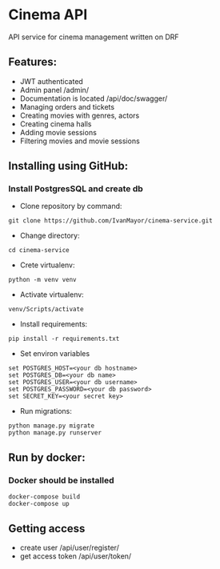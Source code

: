 # Cinema API

API service for cinema management written on DRF

## Features:
 
- JWT authenticated
- Admin panel /admin/
- Documentation is located /api/doc/swagger/
- Managing orders and tickets
- Creating movies with genres, actors
- Creating cinema halls
- Adding movie sessions
- Filtering movies and movie sessions

## Installing using GitHub:

### Install PostgresSQL and create db

- Clone repository by command:
```
git clone https://github.com/IvanMayor/cinema-service.git
```
- Change directory:
```
cd cinema-service
```
- Crete virtualenv:
```
python -m venv venv
```
- Activate virtualenv:
```
venv/Scripts/activate
```
- Install requirements:
```
pip install -r requirements.txt
```
- Set environ variables
```
set POSTGRES_HOST=<your db hostname>
set POSTGRES_DB=<your db name>
set POSTGRES_USER=<your db username>
set POSTGRES_PASSWORD=<your db password>
set SECRET_KEY=<your secret key>
```
- Run migrations:
```
python manage.py migrate
python manage.py runserver
```

## Run by docker:

### Docker should be installed

```
docker-compose build
docker-compose up
```
## Getting access

- create user /api/user/register/
- get access token /api/user/token/
